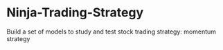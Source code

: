 # Ninja-Trading-Strategy
Build a set of models to study and test stock trading strategy: momentum strategy
